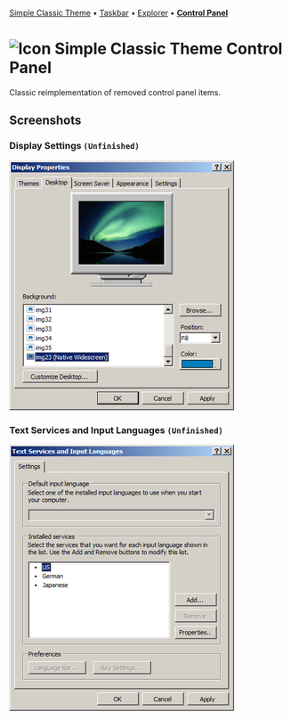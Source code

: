[Simple Classic Theme](https://github.com/WinClassic/SimpleClassicTheme) • [Taskbar](https://github.com/WinClassic/SimpleClassicTheme.Taskbar) • [Explorer](https://github.com/WinClassic/SimpleClassicTheme.Explorer) • **[Control Panel](https://github.com/WinClassic/SimpleClassicTheme.ControlPanel)**

# ![Icon](Icon.ico) Simple Classic Theme Control Panel

Classic reimplementation of removed control panel items.

## Screenshots

### Display Settings `(Unfinished)`

![Screenshot of the "Desktop" tab in "Display Properties"](Screenshots/DisplayProperties-Desktop.png)

### Text Services and Input Languages `(Unfinished)`

![Screenshot of the "Settings" tab in "Text Services and Input Languages"](Screenshots/InputLanguages-Settings.png)